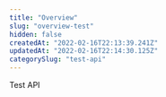 ```yaml
---
title: "Overview"
slug: "overview-test"
hidden: false
createdAt: "2022-02-16T22:13:39.241Z"
updatedAt: "2022-02-16T22:14:30.125Z"
categorySlug: "test-api"
---
```

Test API
